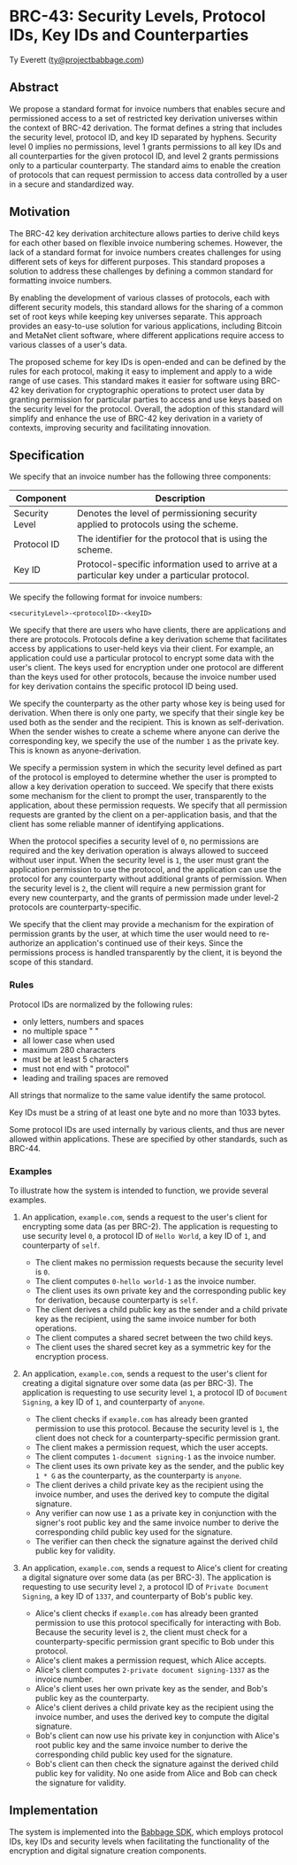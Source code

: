 # BRC-43: Security Levels, Protocol IDs, Key IDs and Counterparties

Ty Everett (ty@projectbabbage.com)

## Abstract

We propose a standard format for invoice numbers that enables secure and permissioned access to a set of restricted key derivation universes within the context of BRC-42 derivation. The format defines a string that includes the security level, protocol ID, and key ID separated by hyphens. Security level 0 implies no permissions, level 1 grants permissions to all key IDs and all counterparties for the given protocol ID, and level 2 grants permissions only to a particular counterparty. The standard aims to enable the creation of protocols that can request permission to access data controlled by a user in a secure and standardized way.

## Motivation

The BRC-42 key derivation architecture allows parties to derive child keys for each other based on flexible invoice numbering schemes. However, the lack of a standard format for invoice numbers creates challenges for using different sets of keys for different purposes. This standard proposes a solution to address these challenges by defining a common standard for formatting invoice numbers.

By enabling the development of various classes of protocols, each with different security models, this standard allows for the sharing of a common set of root keys while keeping key universes separate. This approach provides an easy-to-use solution for various applications, including Bitcoin and MetaNet client software, where different applications require access to various classes of a user's data.

The proposed scheme for key IDs is open-ended and can be defined by the rules for each protocol, making it easy to implement and apply to a wide range of use cases. This standard makes it easier for software using BRC-42 key derivation for cryptographic operations to protect user data by granting permission for particular parties to access and use keys based on the security level for the protocol. Overall, the adoption of this standard will simplify and enhance the use of BRC-42 key derivation in a variety of contexts, improving security and facilitating innovation.

## Specification

We specify that an invoice number has the following three components:

Component      | Description
---------------|---------------------
Security Level | Denotes the level of permissioning security applied to protocols using the scheme.
Protocol ID    | The identifier for the protocol that is using the scheme.
Key ID         | Protocol-specific information used to arrive at a particular key under a particular protocol.

We specify the following format for invoice numbers:

```
<securityLevel>-<protocolID>-<keyID>
```

We specify that there are users who have clients, there are applications and there are protocols. Protocols define a key derivation scheme that facilitates access by applications to user-held keys via their client. For example, an application could use a particular protocol to encrypt some data with the user's client. The keys used for encryption under one protocol are different than the keys used for other protocols, because the invoice number used for key derivation contains the specific protocol ID being used.

We specify the counterparty as the other party whose key is being used for derivation. When there is only one party, we specify that their single key be used both as the sender and the recipient. This is known as self-derivation. When the sender wishes to create a scheme where anyone can derive the corresponding key, we specify the use of the number `1` as the private key. This is known as anyone-derivation.

We specify a permission system in which the security level defined as part of the protocol is employed to determine whether the user is prompted to allow a key derivation operation to succeed. We specify that there exists some mechanism for the client to prompt the user, transparently to the application, about these permission requests. We specify that all permission requests are granted by the client on a per-application basis, and that the client has some reliable manner of identifying applications. 

When the protocol specifies a security level of `0`, no permissions are required and the key derivation operation is always allowed to succeed without user input. When the security level is `1`, the user must grant the application permission to use the protocol, and the application can use the protocol for any counterparty without additional grants of permission. When the security level is `2`, the client will require a new permission grant for every new counterparty, and the grants of permission made under level-2 protocols are counterparty-specific.

We specify that the client may provide a mechanism for the expiration of permission grants by the user, at which time the user would need to re-authorize an application's continued use of their keys. Since the permissions process is handled transparently by the client, it is beyond the scope of this standard.

### Rules

Protocol IDs are normalized by the following rules:
- only letters, numbers and spaces
- no multiple space "  "
- all lower case when used
- maximum 280 characters
- must be at least 5 characters
- must not end with " protocol"
- leading and trailing spaces are removed

All strings that normalize to the same value identify the same protocol.

Key IDs must be a string of at least one byte and no more than 1033 bytes.

Some protocol IDs are used internally by various clients, and thus are never allowed within applications. These are specified by other standards, such as BRC-44.

### Examples

To illustrate how the system is intended to function, we provide several examples.

1. An application, `example.com`, sends a request to the user's client for encrypting some data (as per BRC-2). The application is requesting to use security level `0`, a protocol ID of `Hello World`, a key ID of `1`, and counterparty of `self`.
    - The client makes no permission requests because the security level is `0`.
    - The client computes `0-hello world-1` as the invoice number.
    - The client uses its own private key and the corresponding public key for derivation, because counterparty is `self`.
    - The client derives a child public key as the sender and a child private key as the recipient, using the same invoice number for both operations.
    - The client computes a shared secret between the two child keys.
    - The client uses the shared secret key as a symmetric key for the encryption process.

2. An application, `example.com`, sends a request to the user's client for creating a digital signature over some data (as per BRC-3). The application is requesting to use security level `1`, a protocol ID of `Document Signing`, a key ID of `1`, and counterparty of `anyone`.
    - The client checks if `example.com` has already been granted permission to use this protocol. Because the security level is `1`, the client does not check for a counterparty-specific permission grant.
    - The client makes a permission request, which the user accepts.
    - The client computes `1-document signing-1` as the invoice number.
    - The client uses its own private key as the sender, and the public key `1 * G` as the counterparty, as the counterparty is `anyone`.
    - The client derives a child private key as the recipient using the invoice number, and uses the derived key to compute the digital signature.
    - Any verifier can now use `1` as a private key in conjunction with the signer's root public key and the same invoice number to derive the corresponding child public key used for the signature.
    - The verifier can then check the signature against the derived child public key for validity.

3. An application, `example.com`, sends a request to Alice's client for creating a digital signature over some data (as per BRC-3). The application is requesting to use security level `2`, a protocol ID of `Private Document Signing`, a key ID of `1337`, and counterparty of Bob's public key.
    - Alice's client checks if `example.com` has already been granted permission to use this protocol specifically for interacting with Bob. Because the security level is `2`, the client must check for a counterparty-specific permission grant specific to Bob under this protocol.
    - Alice's client makes a permission request, which Alice accepts.
    - Alice's client computes `2-private document signing-1337` as the invoice number.
    - Alice's client uses her own private key as the sender, and Bob's public key as the counterparty.
    - Alice's client derives a child private key as the recipient using the invoice number, and uses the derived key to compute the digital signature.
    - Bob's client can now use his private key in conjunction with Alice's root public key and the same invoice number to derive the corresponding child public key used for the signature.
    - Bob's client can then check the signature against the derived child public key for validity. No one aside from Alice and Bob can check the signature for validity.

## Implementation

The system is implemented into the [Babbage SDK](https://github.com/p2ppsr/babbage-sdk), which employs protocol IDs, key IDs and security levels when facilitating the functionality of the encryption and digital signature creation components.
